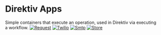 # Direktiv Apps

Simple containers that execute an operation, used in Direktiv via executing a workflow.
[![Request](https://github.com/vorteil/direktiv-apps/actions/workflows/request.yml/badge.svg?branch=v1)](https://github.com/vorteil/direktiv-apps/actions/workflows/request.yml)
[![Twilio](https://github.com/vorteil/direktiv-apps/actions/workflows/twilio.yml/badge.svg?branch=v1)](https://github.com/vorteil/direktiv-apps/actions/workflows/twilio.yml)
[![Smtp](https://github.com/vorteil/direktiv-apps/actions/workflows/smtp.yml/badge.svg?branch=v1)](https://github.com/vorteil/direktiv-apps/actions/workflows/smtp.yml)
[![Store](https://github.com/vorteil/direktiv-apps/actions/workflows/google.yml/badge.svg?branch=v1)](https://github.com/vorteil/direktiv-apps/actions/workflows/google.yml)

